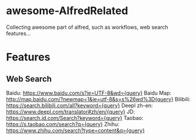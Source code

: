 # awesome-AlfredRelated
Collecting awesome part of alfred, such as workflows, web search features...

# Features
## Web Search
Baidu: https://www.baidu.com/s?ie=UTF-8&wd={query}
Baidu Map: http://map.baidu.com/?newmap=1&ie=utf-8&s=s%26wd%3D{query}
Bilibili: https://search.bilibili.com/all?keyword={query}
Deepl zh-en: https://www.deepl.com/translator#zh/en/{query}
JD: https://search.jd.com/Search?keyword={query}
Taobao: https://s.taobao.com/search?q={query}
Zhihu: https://www.zhihu.com/search?type=content&q={query}
